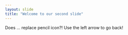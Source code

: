 ```yaml
---
layout: slide
title: "Welcome to our second slide"
---
```

Does ... replace pencil icon?!
Use the left arrow to go back!

